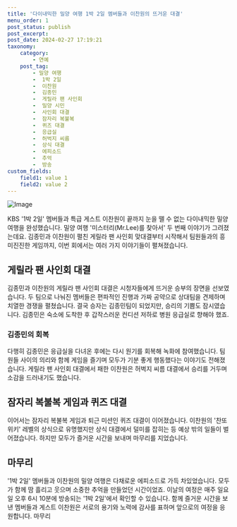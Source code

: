 ```yaml
---
title: '다이내믹한 밀양 여행 1박 2일 멤버들과 이찬원의 뜨거운 대결'
menu_order: 1
post_status: publish
post_excerpt: 
post_date: 2024-02-27 17:19:21
taxonomy:
    category:
        - 연예
    post_tag:
        - 밀양 여행
        -  1박 2일
        -  이찬원
        -  김종민
        -  게릴라 팬 사인회
        -  밀양 시민
        -  사인회 대결
        -  잠자리 복불복
        -  퀴즈 대결
        -  응급실
        -  허벅지 씨름
        -  상식 대결
        -  에피소드
        -  추억
        -  방송
custom_fields:
    field1: value 1
    field2: value 2
---
```


![Image](https://mimgnews.pstatic.net/image/241/2024/02/26/0003331845_001_20240226084301251.jpg?type=w540)

KBS '1박 2일' 멤버들과 특급 게스트 이찬원이 끝까지 눈을 뗄 수 없는 다이내믹한 밀양 여행을 완성했습니다. 밀양 여행 '미스터리(Mr.Lee)를 찾아서' 두 번째 이야기가 그려졌는데요. 김종민과 이찬원이 펼친 게릴라 팬 사인회 맞대결부터 시작해서 팀원들과의 흥미진진한 게임까지, 이번 회에서는 여러 가지 이야기들이 펼쳐졌습니다.
## 게릴라 팬 사인회 대결
김종민과 이찬원의 게릴라 팬 사인회 대결은 시청자들에게 뜨거운 승부의 장면을 선보였습니다. 두 팀으로 나눠진 멤버들은 편파적인 진행과 가짜 공약으로 상대팀을 견제하며 치열한 경쟁을 펼쳤습니다. 결국 승자는 김종민팀이 되었지만, 승리의 기쁨도 잠시였습니다. 김종민은 숙소에 도착한 후 갑작스러운 컨디션 저하로 병원 응급실로 향해야 했죠.
### 김종민의 회복
다행히 김종민은 응급실을 다녀온 후에는 다시 원기를 회복해 녹화에 참여했습니다. 팀원들 사이의 의리와 함께 게임을 즐기며 모두가 기분 좋게 행동했다는 이야기도 전해졌습니다. 게릴라 팬 사인회 대결에서 패한 이찬원은 허벅지 씨름 대결에서 승리를 거두며 소감을 드러내기도 했습니다.
## 잠자리 복불복 게임과 퀴즈 대결
이어서는 잠자리 복불복 게임과 퇴근 미션인 퀴즈 대결이 이어졌습니다. 이찬원의 '찬또위키' 레벨의 상식으로 유명했지만 상식 대결에서 덜미를 잡히는 등 예상 밖의 일들이 벌어졌습니다. 하지만 모두가 즐거운 시간을 보내며 마무리를 지었습니다.
## 마무리
'1박 2일' 멤버들과 이찬원의 밀양 여행은 다채로운 에피소드로 가득 차있었습니다. 모두가 함께 땀 흘리고 웃으며 소중한 추억을 만들었던 시간이었죠. 이날의 여정은 매주 일요일 오후 6시 10분에 방송되는 '1박 2일'에서 확인할 수 있습니다. 함께 즐거운 시간을 보낸 멤버들과 게스트 이찬원은 서로의 용기와 노력에 감사를 표하며 앞으로의 여정을 응원합니다.
마무리
